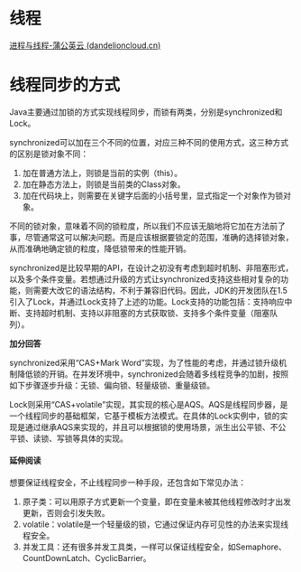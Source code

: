 # 线程

[进程与线程-蒲公英云 (dandelioncloud.cn)](https://www.dandelioncloud.cn/article/details/1435125464791883778)

# 线程同步的方式

Java主要通过加锁的方式实现线程同步，而锁有两类，分别是synchronized和Lock。

synchronized可以加在三个不同的位置，对应三种不同的使用方式，这三种方式的区别是锁对象不同：

1. 加在普通方法上，则锁是当前的实例（this）。
2. 加在静态方法上，则锁是当前类的Class对象。
3. 加在代码块上，则需要在关键字后面的小括号里，显式指定一个对象作为锁对象。

不同的锁对象，意味着不同的锁粒度，所以我们不应该无脑地将它加在方法前了事，尽管通常这可以解决问题。而是应该根据要锁定的范围，准确的选择锁对象，从而准确地确定锁的粒度，降低锁带来的性能开销。

synchronized是比较早期的API，在设计之初没有考虑到超时机制、非阻塞形式，以及多个条件变量。若想通过升级的方式让synchronized支持这些相对复杂的功能，则需要大改它的语法结构，不利于兼容旧代码。因此，JDK的开发团队在1.5引入了Lock，并通过Lock支持了上述的功能。Lock支持的功能包括：支持响应中断、支持超时机制、支持以非阻塞的方式获取锁、支持多个条件变量（阻塞队列）。

**加分回答**

synchronized采用“CAS+Mark Word”实现，为了性能的考虑，并通过锁升级机制降低锁的开销。在并发环境中，synchronized会随着多线程竞争的加剧，按照如下步骤逐步升级：无锁、偏向锁、轻量级锁、重量级锁。

Lock则采用“CAS+volatile”实现，其实现的核心是AQS。AQS是线程同步器，是一个线程同步的基础框架，它基于模板方法模式。在具体的Lock实例中，锁的实现是通过继承AQS来实现的，并且可以根据锁的使用场景，派生出公平锁、不公平锁、读锁、写锁等具体的实现。

#### 延伸阅读

想要保证线程安全，不止线程同步一种手段，还包含如下常见办法：

1. 原子类：可以用原子方式更新一个变量，即在变量未被其他线程修改时才出发更新，否则会引发失败。
2. volatile：volatile是一个轻量级的锁，它通过保证内存可见性的办法来实现线程安全。
3. 并发工具：还有很多并发工具类，一样可以保证线程安全，如Semaphore、CountDownLatch、CyclicBarrier。

‍
